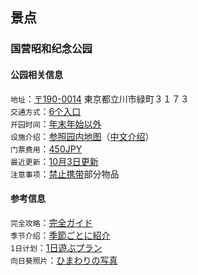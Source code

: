## 景点

### 国营昭和纪念公园
#### 公园相关信息      
`地址`：[〒190-0014]((https://www.google.co.jp/maps/place/%E5%9B%BD%E5%96%B6%E6%98%AD%E5%92%8C%E8%A8%98%E5%BF%B5%E5%85%AC%E5%9C%92/@35.7107697,139.3951333,17z/data=!3m1!4b1!4m5!3m4!1s0x6018e1ace14bd40b:0xd7da4db683b53513!8m2!3d35.7107654!4d139.397322?hl=ja)) 東京都立川市緑町３１７３     
`交通方式`：[6个入口]((https://www.showakinen-koen.jp/access/))     
`开园时间`：[年末年始以外](https://www.showakinen-koen.jp/guide/schedule/)      
`设施介绍`：[参照园内地图](https://www.showakinen-koen.jp/facility/)（[中文介绍](https://www.showakinen-koen.jp/zh/)）     
`门票费用`：[450JPY](https://www.showakinen-koen.jp/guide/price/)     
`最近更新`：[10月3日更新](https://www.showakinen-koen.jp/information/craft-event/)      
`注意事项`：[禁止携带](https://www.showakinen-koen.jp/guide/forbidden/)部分物品      

#### 参考信息
`完全攻略`：[完全ガイド](https://haveagood.holiday/articles/197)    
`季节介绍`：[季節ごとに紹介](https://aumo.jp/articles/46171)  
`1日计划`：[1日遊ぶプラン](https://play-life.jp/plans/18578)         
`向日葵照片`：[ひまわりの写真](https://www.himawaribatake.net/showakinenpark.php)      

